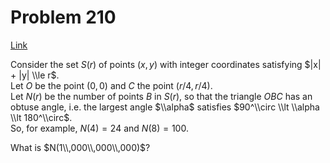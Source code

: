 # Problem 210

[Link](https://projecteuler.net/problem=210)

Consider the set $S(r)$ of points $(x,y)$ with integer coordinates satisfying $|x| + |y| \\le r$.  
Let $O$ be the point $(0,0)$ and $C$ the point $(r/4,r/4)$.  
Let $N(r)$ be the number of points $B$ in $S(r)$, so that the triangle $OBC$ has an obtuse angle, i.e. the largest angle $\\alpha$ satisfies $90^\\circ \\lt \\alpha \\lt 180^\\circ$.  
So, for example, $N(4)=24$ and $N(8)=100$.

What is $N(1\\,000\\,000\\,000)$?
